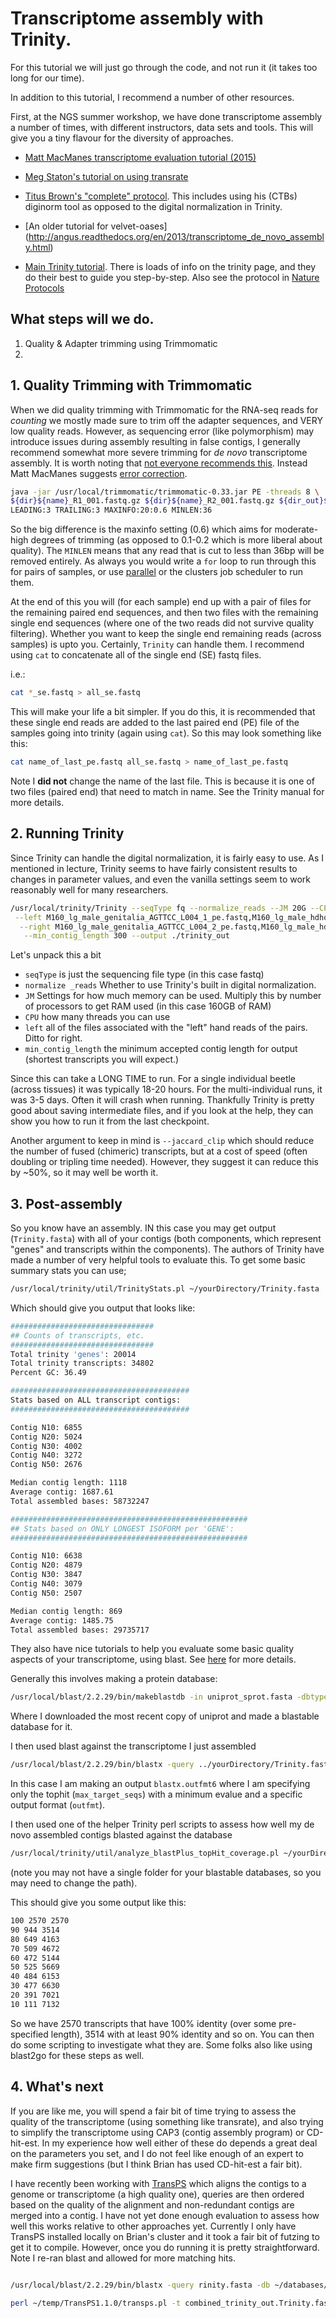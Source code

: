 # Transcriptome assembly with Trinity.

For this tutorial we will just go through the code, and not run it (it takes too long for our time).

In addition to this tutorial, I recommend a number of other resources.

First, at the NGS summer workshop, we have done transcriptome assembly a number of times, with different instructors, data sets and tools. This will give  you a tiny flavour for the diversity of approaches.

-  [Matt MacManes transcriptome evaluation tutorial (2015)](http://angus.readthedocs.org/en/2015/MacManes_Trinity.html)

- [Meg Staton's tutorial on using transrate](https://github.com/ngs-docs/angus/blob/2015/transrate.rst)

- [Titus Brown's "complete" protocol](http://angus.readthedocs.org/en/2014/eel-pond.html). This includes using his (CTBs) diginorm tool as opposed to the digital normalization in Trinity.

- [An older tutorial for velvet-oases] (http://angus.readthedocs.org/en/2013/transcriptome_de_novo_assembly.html)

- [Main Trinity tutorial](https://github.com/trinityrnaseq/RNASeq_Trinity_Tuxedo_Workshop/wiki). There is loads of info on the trinity page, and they do their best to guide you step-by-step. Also see the protocol in [Nature Protocols](http://www.nature.com/nprot/journal/v8/n8/pdf/nprot.2013.084.pdf)

## What steps will we do.
1. Quality & Adapter trimming using Trimmomatic
2.

## 1. Quality Trimming with Trimmomatic
When we did quality trimming with Trimmomatic for the RNA-seq reads for *counting* we mostly made sure to trim off the adapter sequences, and VERY low quality reads. However, as sequencing error (like polymorphism) may introduce issues during assembly resulting in false contigs, I generally recommend somewhat more severe trimming for *de novo* transcriptome assembly. It is worth noting that [not everyone recommends this](https://impactstory.org/MatthewMacmanes/product/7v4g4tw0xryyesqi5m4o6og7/fulltext). Instead Matt MacManes suggests [error correction](https://peerj.com/articles/113/).

```bash
java -jar /usr/local/trimmomatic/trimmomatic-0.33.jar PE -threads 8 \
${dir}${name}_R1_001.fastq.gz ${dir}${name}_R2_001.fastq.gz ${dir_out}${name}_1_pe.fastq\ ${dir_out}${name}_1_se.fastq ${dir_out}${name}_2_pe.fastq ${dir_out}${name}_2_se.fastq\ ILLUMINACLIP:/usr/local/trimmomatic/adapters/TruSeq3-PE.fa:2:30:10\
LEADING:3 TRAILING:3 MAXINFO:20:0.6 MINLEN:36
```

So the big difference is the maxinfo setting (0.6) which aims for moderate-high degrees of trimming (as opposed to 0.1-0.2 which is more liberal about quality). The `MINLEN` means that any read that is cut to less than 36bp will be removed entirely. As always you would write a `for` loop to run through this for pairs of samples, or use [parallel](https://www.gnu.org/software/parallel/parallel_tutorial.html) or the clusters job scheduler to run them.

At the end of this you will (for each sample) end up with a pair of files for the remaining paired end sequences, and then two files with the remaining single end sequences (where one of the two reads did not survive quality filtering). Whether you want to keep the single end remaining reads (across samples) is upto you. Certainly, `Trinity` can handle them. I recommend using `cat` to concatenate all of the single end (SE) fastq files.

i.e.:

```bash
cat *_se.fastq > all_se.fastq
```

This will make your life a bit simpler. If you do this, it is recommended that these single end reads are added to the last paired end (PE) file of the samples going into trinity (again using `cat`). So this may look something like this:

```bash
cat name_of_last_pe.fastq all_se.fastq > name_of_last_pe.fastq
```

Note I **did not** change the name of the last file. This is because it is one of two files (paired end) that need to match in name. See the Trinity manual for more details.


## 2. Running Trinity

Since Trinity can handle the digital normalization, it is fairly easy to use. As I mentioned in lecture, Trinity seems to have fairly consistent results to changes in parameter values, and even the vanilla settings seem to work reasonably well for many researchers.

```bash
/usr/local/trinity/Trinity --seqType fq --normalize_reads --JM 20G --CPU 8\
 --left M160_lg_male_genitalia_AGTTCC_L004_1_pe.fastq,M160_lg_male_hdhorn_TTAGGC_L005_1_pe.fastq,M160_lg_male_thxhorn_GTGAAA_L002_1_pe.fastq,M160_lg_male_wings_ATGTCA_L007_1_pe_se.fastq\
  --right M160_lg_male_genitalia_AGTTCC_L004_2_pe.fastq,M160_lg_male_hdhorn_TTAGGC_L005_2_pe.fastq,M160_lg_male_thxhorn_GTGAAA_L002_2_pe.fastq,M160_lg_male_wings_ATGTCA_L007_2_pe.fastq\
   --min_contig_length 300 --output ./trinity_out
```

Let's unpack this a bit
- `seqType` is just the sequencing file type (in this case fastq)
- `normalize _reads` Whether to use Trinity's built in digital normalization.
- `JM` Settings for how much memory can be used. Multiply this by number of processors to get RAM used (in this case 160GB of RAM)
- `CPU` how many threads you can use
- `left` all of the files associated with the "left" hand reads of the pairs. Ditto for right.
- `min_contig_length` the minimum accepted contig length for output (shortest transcripts you will expect.)

Since this can take a LONG TIME to run. For a single individual beetle (across tissues) it was typically 18-20 hours. For the multi-individual runs, it was 3-5 days. Often it will crash when running. Thankfully Trinity is pretty good about saving intermediate files, and if you look at the help, they can show you how to run it from the last checkpoint.

Another argument to keep in mind is `--jaccard_clip` which should reduce the number of fused (chimeric) transcripts, but at a cost of speed (often doubling or tripling time needed). However, they suggest it can reduce this by ~50%, so it may well be worth it.


## 3. Post-assembly
So you know have an assembly. IN this case you may get output (`Trinity.fasta`) with all of your contigs (both components, which represent "genes" and transcripts within the components). The authors of Trinity have made a number of very helpful tools to evaluate this. To get some basic summary stats you can use;

```bash
/usr/local/trinity/util/TrinityStats.pl ~/yourDirectory/Trinity.fasta
```


Which should give you output that looks like:
```bash
################################
## Counts of transcripts, etc.
################################
Total trinity 'genes': 20014
Total trinity transcripts: 34802
Percent GC: 36.49

########################################
Stats based on ALL transcript contigs:
########################################

Contig N10: 6855
Contig N20: 5024
Contig N30: 4002
Contig N40: 3272
Contig N50: 2676

Median contig length: 1118
Average contig: 1687.61
Total assembled bases: 58732247

#####################################################
## Stats based on ONLY LONGEST ISOFORM per 'GENE':
#####################################################

Contig N10: 6638
Contig N20: 4879
Contig N30: 3847
Contig N40: 3079
Contig N50: 2507

Median contig length: 869
Average contig: 1485.75
Total assembled bases: 29735717
```

They also have nice tutorials to help you evaluate some basic quality aspects of your transcriptome, using blast. See [here](http://trinityrnaseq.github.io/analysis/full_length_transcript_analysis.html) for more details.

Generally this involves making a protein database:

```bash
/usr/local/blast/2.2.29/bin/makeblastdb -in uniprot_sprot.fasta -dbtype prot
```

Where I downloaded the most recent copy of uniprot and made a blastable database for it.

I then used blast against the transcriptome I just assembled

```bash
/usr/local/blast/2.2.29/bin/blastx -query ../yourDirectory/Trinity.fasta -db uniprot_sprot.fasta -out blastx.outfmt6 -evalue 1e-20 -num_threads 6 -max_target_seqs 1 -outfmt 6
```

In this case I am making an output `blastx.outfmt6` where I am specifying only the tophit (`max_target_seqs`) with a minimum evalue and a specific output format (`outfmt`).

I then used one of the helper Trinity perl scripts to assess how well my de novo assembled contigs blasted against the database

```bash
/usr/local/trinity/util/analyze_blastPlus_topHit_coverage.pl ~/yourDirectory/blastx.outfmt6 ~/yourDirectory/Trinity.fasta ~/databases/uniprot_sprot.fasta
```

(note you may not have a single folder for your blastable databases, so you may need to change the path).

This should give you some output like this:

```bash
100 2570 2570
90 944 3514
80 649 4163
70 509 4672
60 472 5144
50 525 5669
40 484 6153
30 477 6630
20 391 7021
10 111 7132
```

So we have 2570 transcripts that have 100% identity (over some pre-specified length), 3514 with at least 90% identity and so on. You can then do some scripting to investigate what they are. Some folks also like using blast2go for these steps as well.

## 4. What's next

If you are like me, you will spend a fair bit of time trying to assess the quality of the transcriptome (using something like transrate), and also trying to simplify the transcriptome using CAP3 (contig assembly program) or CD-hit-est. In my experience how well either of these do depends a great deal on the parameters you set, and I do not feel like enough of an expert to make firm suggestions (but I think Brian has used CD-hit-est a fair bit).


I have recently been working with [TransPS](https://bioinformatics.cs.vt.edu/zhanglab/transps/) which aligns the contigs to a genome or transcriptome (a high quality one), queries are then ordered based on the quality of the alignment and non-redundant contigs are merged into a contig. I have not yet done enough evaluation to assess how well this works relative to other approaches yet. Currently I only have TransPS installed locally on Brian's cluster and it took a fair bit of futzing to get it to compile. However, once you do  running it is pretty straightforward. Note I re-ran blast and allowed for more matching hits.

```bash

/usr/local/blast/2.2.29/bin/blastx -query rinity.fasta -db ~/databases/Tc_NCBI_protein.fa -out Tc_blastx_20Hits.outfmt6 -evalue 1e-20 -num_threads 16 -max_target_seqs 20 -outfmt 6

perl ~/temp/TransPS1.1.0/transps.pl -t combined_trinity_out.Trinity.fasta -b Tc_blastx_20Hits.outfmt6
```
